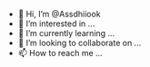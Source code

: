 - 👋 Hi, I’m @Assdhiiook
- 👀 I’m interested in ...
- 🌱 I’m currently learning ...
- 💞️ I’m looking to collaborate on ...
- 📫 How to reach me ...

<!---
Assdhiiook/Assdhiiook is a ✨ special ✨ repository because its `README.md` (this file) appears on your GitHub profile.
You can click the Preview link to take a look at your changes.
--->
